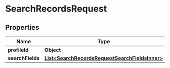 

# SearchRecordsRequest


## Properties

| Name | Type | Description | Notes |
|------------ | ------------- | ------------- | -------------|
|**profileId** | **Object** |  |  |
|**searchFields** | [**List&lt;SearchRecordsRequestSearchFieldsInner&gt;**](SearchRecordsRequestSearchFieldsInner.md) |  |  |



